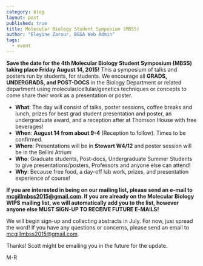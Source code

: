 ```yaml
---
category: blog
layout: post
published: true
title: Molecular Biology Student Symposium (MBSS)
author: "Eleyine Zarour, BGSA Web Admin"
tags: 
  - event
---
```





**Save the date for the 4th Molecular Biology Student Symposium (MBSS) taking place Friday August 14, 2015!** This a symposium of talks and posters run by students, for students.  We encourage all **GRADS, UNDERGRADS, and POST-DOCS** in the Biology Department or related department using molecular/cellular/genetics techniques or concepts to come share their work as a presentation or poster. 
 
* **What**: The day will consist of talks, poster sessions, coffee breaks and lunch, prizes for best grad student presentation and poster, an undergraduate award, and a reception after at Thomson House with free beverages!
* **When**: **August 14 from about 9-4** (Reception to follow). Times to be confirmed.
* **Where**: Presentations will be in **Stewart W4/12** and poster session will be in the Bellini Atrium
* **Who**: Graduate students, Post-docs, Undergraduate Summer Students to give presentations/posters, Professors and anyone else can attend!
* **Why**: Because free food, a day-off lab work, prizes, and presentation experience of course!
 
**If you are interested in being on our mailing list, please send an e-mail to mcgillmbss2015@gmail.com. If you are already on the Molecular Biology WIPS mailing list, we will automatically add you to the list, however anyone else MUST SIGN-UP TO RECEIVE FUTURE E-MAILS!**
 
We will begin sign-up and collecting abstracts in July.  For now, just spread the word! If you have any questions or concerns, please send an email to mcgillmbss2015@gmail.com.


Thanks! Scott might be emailing you in the future for the update.

M-R
